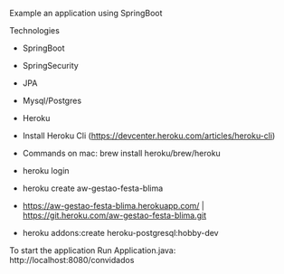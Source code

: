 Example an application using SpringBoot

Technologies
- SpringBoot
- SpringSecurity
- JPA
- Mysql/Postgres

- Heroku
 - Install Heroku Cli (https://devcenter.heroku.com/articles/heroku-cli)
  - Commands on mac: brew install heroku/brew/heroku 
  - heroku login
  - heroku create aw-gestao-festa-blima
   - https://aw-gestao-festa-blima.herokuapp.com/ | https://git.heroku.com/aw-gestao-festa-blima.git
  - heroku addons:create heroku-postgresql:hobby-dev

To start the application Run Application.java: http://localhost:8080/convidados
